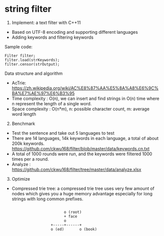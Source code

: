 # string filter
1. Implement: a text filter with C++11
* Based on UTF-8 encoding and supporting different languages
* Adding keywords and filtering keywords

Sample code:
<pre><code>Filter filter;
filter.load(strKeywords);
filter.censor(strOutput);
</code></pre>

Data structure and algorithm
* AcTrie: https://zh.wikipedia.org/wiki/AC%E8%87%AA%E5%8A%A8%E6%9C%BA%E7%AE%97%E6%B3%95
* Time complexity : O(n), we can insert and find strings in O(n) time where n represent the length of a single word.
* Space complexity : O(n*m), n: possible character count, m: average word length

2. Benchmark
* Test the sentence and take out 5 languages to test
* There are 14 languages, 14k keywords in each language, a total of about 200k keywords. https://github.com/ckwu168/filter/blob/master/data/keywords.cn.txt
* A total of 1000 rounds were run, and the keywords were filtered 1000 times per a round.
* Analyze : https://github.com/ckwu168/filter/tree/master/data/analyze.xlsx

3. Optimize
* Compressed trie tree: a compressed trie tree uses very few amount of nodes which gives you a huge memory advantage especially for long strings with long common prefixes.
<pre><code>
                           o (root)                                                
                           + face
                           o                              
                     +-----+------+                           
                     o (ed)       o (book)                   

</code></pre>
